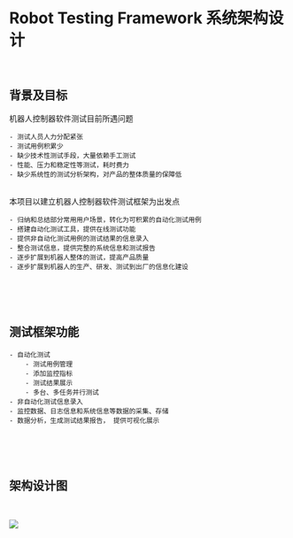 # Robot Testing Framework 系统架构设计

<br>

## 背景及目标

机器人控制器软件测试目前所遇问题

    - 测试人员人力分配紧张
    - 测试用例积累少
    - 缺少技术性测试手段，大量依赖手工测试
    - 性能、压力和稳定性等测试，耗时费力
    - 缺少系统性的测试分析架构，对产品的整体质量的保障低
<br>
本项目以建立机器人控制器软件测试框架为出发点

    - 归纳和总结部分常用用户场景，转化为可积累的自动化测试用例
    - 搭建自动化测试工具，提供在线测试功能
    - 提供非自动化测试用例的测试结果的信息录入
    - 整合测试信息，提供完整的系统信息和测试报告
    - 逐步扩展到机器人整体的测试，提高产品质量
    - 逐步扩展到机器人的生产、研发、测试到出厂的信息化建设

<br>
<br>
<br>

## 测试框架功能

    - 自动化测试
        - 测试用例管理
        - 添加监控指标
        - 测试结果展示
        - 多台、多任务并行测试
    - 非自动化测试信息录入
    - 监控数据、日志信息和系统信息等数据的采集、存储
    - 数据分析，生成测试结果报告， 提供可视化展示

<br>
<br>
<br>

## 架构设计图

<br>

<image src="rts.png"></image>

<br>
<br>
<br>